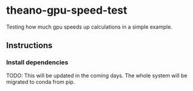 # theano-gpu-speed-test
Testing how much gpu speeds up calculations in a simple example.

## Instructions

### Install dependencies

TODO: This will be updated in the coming days. The whole system will be migrated to conda from pip.
